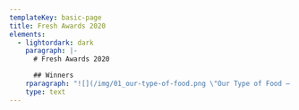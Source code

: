 ```yaml
---
templateKey: basic-page
title: Fresh Awards 2020
elements:
  - lightordark: dark
    paragraph: |-
      # Fresh Awards 2020

      ## Winners
    rparagraph: "![](/img/01_our-type-of-food.png \"Our Type of Food – The Click Design Consultants\")\n\n**Packaging | GOLD**\n\nOur Type of Food\\\nThe Click Design Consultants\n\nCreative Director: Bobby Burrage \\\nDesign: Bobby Burrage, Jordan Blyth \\\nPhotography: Fiona Burrage \\\nBrand Film: Fiona Burrage, Donovan Jones, David Stafford \\\nClient: Minnie Moll, John Adams, Janice Quilter, Judith Finney (Jarrold Retail) \\\nConsultants:\_Annette Peters, Harriet Aitken (The Food Practice) Geoffrey Woodward (Label Apeel)\n\n## \n\n![](/img/02_bletchley-park-gin.png \"The Bletchley Park Gin – Rose\")\n\n**Packaging | GOLD**\n\nThe Bletchley Park Gin\\\nRose\n\nCreative Director: Garry Blackburn, Simon Elliott\\\nDesigner: Yafet Bisrat\\\nPhotography: Jonathan Knowles\\\nProject Manager: Joanna Waclawski\\\nClient: Bletchley Park\n\n## \n\n![](/img/03_blessed-be-thy-drinks.png \"Blessed be Thy Drinks – Pencil Studio\")\n\n**Packaging | SILVER**\n\nBlessed be Thy Drinks\\\nPencil Studio\n\nCreative Director: Luke Manning \\\nIllustrator: Luke Manning \n\n## \n\n![](/img/04_senser-spirits.png \"Senser Spirits: Move Your Mind & Mood – Magpie Studio\")\n\n**Packaging | SILVER**\n\nSenser Spirits: Move Your Mind & Mood\\\nMagpie Studio\n\nCreative Directors: David Azurdia, Ben Christie. \\\nDesigners: Heidi Shepherd, John Randall \\\nClient Service: Alice Thompson \\\nIllustrators: Jessica Benhar, David Azurdia, Heidi Shepherd, John Randall\_\\\nCopywriting: Joe Coleman, David Azurdia, We All Need Words \\\nClient: Vanessa Jacoby, James Jacoby\_\\\nPrint: Berkshire Labels\n\n## \n\n![](/img/05_lost-at-sea.png \"Lost at Sea – Pencil Studio\")\n\n**Packaging | BRONZE**\n\nLost at Sea\\\nPencil Studio\n\nCreative Director: Luke Manning\\\nDesigner: Luke Manning\\\nIllustrator: Alan Levett\n\n## \n\n![](/img/06_sculpt_rebrand.png \"Sculpt – Common Curiosity\")\n\n**Branding | GOLD**\n\nSculpt Rebrand\\\nCommon Curiosity\n\nCreative Directors: Paul Felton, Alex Woolley\n\n## \n\n![](/img/07_brigade-court.png \"Brigade Court – Jack Renwick Studio\")\n\n**Branding | GOLD**\n\nBrigade Court – Urbanwise\\\nJack Renwick Studio\n\nDesigners: Jack Renwick, Ash Watkins, Tom Rogers, Jon Newman,\_Susie McGowan, Fergus Tillyard \\\nAccount Director: Stephanie Tyler \\\nWriting:\_Maf Bishop,\_Ash Watkins \\\nPhotography: Andrew Urwin\n\n## \n\n![](/img/08_holbeck-together.png \"Holbeck Together – Smithys Workshop\")\n\n**Branding | SILVER**\n\nHolbeck Together\\\nSmiths Workshop\n\nDesign: Smiths Workshop \\\nNaming and Brand Strategy: Nick Ramshaw \\\nPhotography: Mark Newton\n\n## \n\n![](/img/09_medivet.png \"Medivet – Turner Duckworth\")\n\n**Branding | SILVER**\n\nMedivet Visual Identity\\\nTurner Duckworth\n\nExecutive Creative Director: Christian Eager \\\nCreative Director: David Thompson \\\nDesigner: Adam Cartwright, Amy Cobain \\\nArtworker: James Chilvers, James Norris\\\nIllustrator: Adam Cartwright \\\nAccount Director: Nicola Eager \\\nAccount Manager: Jessica Clark, Chloe Pemberton \\\nPlanner: Charlie Rogers\n\n## \n\n![](/img/10_nomad.png \"Nomad – Baxter & Bailey\")\n\n**Branding | BRONZE**\n\nNomad\\\nBaxter & Bailey\n\n## \n\n![](/img/11_ashmolean.png \"Ashmolean – Blast Design\")\n\n**Branding | BRONZE**\n\nAshmolean\\\nBlast Design\n\nCreative Director: Paul Tunnicliffe, Colin Gifford \\\nLead Designer: David Marsh \\\nDesigner: Claire Parsons Brown \\\nDesigner: Emma Jeffery \\\nCopywriting: Maf Bishop and Blast \\\nProject manager: Michelle Johnson\n\n## \n\n![](/img/12_d-day.png \"D-Day Campaign – Rose\")\n\n**Brand Campaign | GOLD**\n\nD-Day\\\nRose\n\nCreative Director: Simon Elliott, Garry Blackburn \\\nDesigner: Abbie Edis\\\nProject Manager: Joanna Waclawski\\\nClient: Bletchley Park \n\n## \n\n![](/img/13_disruptive-thinking.png \"Disruptive Thinking Since 1826 – Jack Renwick Studio\")\n\n**Brand Campaign | SILVER**\n\nDisruptive Thinking Since 1826 – UCL\\\nJack Renwick Studio\n\nDesigners: Jack Renwick, Susie McGowan, Jon Newman, Ash Watkins, Tom Rogers,\_Isaac Williamson,\_Connor Edwards \\\nWriting:\_Maf Bishop,\_Ash Watkins, Susie McGowan\n\n## \n\n![](/img/14_spitfire_shepherd-neame.png \"Spitfire – Shepherd Neame\")\n\n**Brand Campaign | BRONZE**\n\nSpitfire – Shepherd Neame\\\nIdentica\n\nCreative Director: Richard Clayton \\\nProduction Director: Trevor Willis \\\nAnimator: Rowan Barnes\\\nDesigner: Duncan Anderson\n\n## \n\n![](/img/15_curious-customs.png \"Curious Customs (Royal Mail) – NB Studio\")\n\n**Writing for Design | GOLD**\n\nCurious Customs – Royal Mail\\\nNB Studio\n\nCreative Director: Alan Dye, Nick Finney \\\nSenior Designer: Kirsty Whittaker, Senior\\\nDesigner: Laura Bowman \\\nJunior Designer: Harriet Payler \\\nAccount Manager: Jennifer Turnbull \\\nIllustrator: Jonny Hannah \\\nPoet: Matt Harvey\\\nPhotography: Tony Hay\\\nCopywriter : Steve Roud\\\nRoyal Mail Design Manager: Dean Price \\\nRoyal Mail Editorial Manager: Bob Bridle\n\n## \n\n![](/img/16_mustard-particular-pencils.png \"Mustard Particular – Kimpton Creative\")\n\n**Writing for Design | SILVER**\n\nMustard Particular (Pencil Box)\\\nKimpton Creative\n\nCreative Director: David Kimpton \\\nDesigner: Trevor Thompson \\\nCopywriter: Scott Perry\n\n## \n\n![](/img/17_bankside_londons-otherside.png \"Bankside – NB Studio\")\n\n**Writing for Design | SILVER**\n\nBankside: London’s Other Side\\\nNB Studio\n\nCreative Director: Alan Dye, Nick Finney \\\nHead of Strategy: Dan Radley\\\nSenior Designer: Laura Bowman \\\nDesigner: Sam Pittman \\\nClient Manager: Jennifer Turnbull \\\nCopywriter: Dan Radley \\\nBetter Bankside Deputy CEO: Nicole Gorden \\\nBetter Bankside Head of Marketing and Communications: Kate Poulter \\\nBetter Bankside Marketing Officer: Josephine Clarke\n\n## \n\n![](/img/18_tcr.png \"We're Off – The Common Room\")\n\n**Writing for Design | SILVER**\n\nWe're Off\\\nThe Common Room\n\nCreative Partner: Chris Jackson, Andy Lodge\n\n## \n\n![](/img/19_chase_christmas-card.png \"The Chase Christmas Card 2019 – The Chase\")\n\n**Writing for Design | BRONZE**\n\nChristmas Card 2019\\\nThe Chase\n\nDesigner: Josh Turner \\\nCopywriter(s): Stuart Mitchell, Josh Turner, Richard Scholey \\\nCreative Director: Richard Scholey\n\n## \n\n![](/img/20_senser-spirits.png \"Senser Spirits: Move Your Mind & Mood – Magpie Studio\")\n\n**Writing for Design | BRONZE**\n\nSenser Spirits: Move Your Mind & Mood\\\nMagpie Studio\n\nCreative Directors: David Azurdia, Ben Christie \\\nDesigners: Heidi Shepherd, John Randall \\\nClient Service: Alice Thompson \\\nIllustrators: Jessica Benhar, David Azurdia, Heidi Shepherd, John Randall\_\\\nCopywriting: Joe Coleman, David Azurdia, We All Need Words \\\nClient: Vanessa Jacoby, James Jacoby\_\\\nPrint: Berkshire Labels\n\n## \n\n![](/img/21_romantic-poets_royal-mail.png \"Romantic Poets – Royal Mail\")\n\n**Illustration | GOLD**\n\nRomantic Poets – Royal Mail\\\nThe Chase\n\nCreative Director: Ben Casey \\\nDesigner: Stuart Mitchell \\\nIllustrator: Linda Farquharson \\\nClient (Royal Mail): Catharine Brandy\n\n## \n\n![](/img/22_curious-customs_royal-mail.png)\n\n**Illustration | GOLD**\n\nCurious Customs – Royal Mail\\\nNB Studio\n\nCreative Director: Alan Dye, Nick Finney \\\nSenior Designer: Kirsty Whittaker, Laura Bowman \\\nJunior Designer: Harriet Payler \\\nAccount Manager: Jennifer Turnbull \\\nIllustrator: Jonny Hannah \\\nPoet: Matt Harvey \\\nPhotography: Tony Hay\\\nCopywriter: Steve Roud\\\nRoyal Mail Design Manager: Dean Price \\\nRoyal Mail Editorial Manager: Bob Bridle\n\n## \n\n![](/img/23_fresh-2019.png \"Fresh Awards 2019 – Rose\")\n\n**Illustration | GOLD**\n\nFresh Awards 2019\\\nRose\n\nCreative Director: Simon Elliott, Garry Blackburn \\\nDesigner: Yafet Bisrat \\\nIllustrator: Rebecca Paige\\\nProject Manager: Joanna Waclawski\\\nClient: Fresh Awards\n\n## \n\n![](/img/24_super-lyan.png \"Super Lyan – Magpie Studio\")\n\n**Illustration | SILVER**\n\nSuper Lyan\\\nMagpie Studio\n\nCreative Directors: Ben Christie, David Azurdia \\\nDesigners: Ben Christie, Cassie Brock, John Randall, Heidi Shepherd \\\nClient Service: Natasha Sutton \\\nIllustrators: Cassie Brock, John Randall \\\nClient: Lore Group\n\n## \n\n![](/img/25_visions-of-the-universe_royal-mail.png \"Visions of the Universe – True North\")\n\n**Illustration | SILVER**\n\nVisions of the Universe – Royal Mail\\\nTrue North \n\nCreative Director: Steve Royle \\\nSenior Designer: Victoria Pinnington \\\nIllustration: Robert Ball\n\n## \n\n![](/img/26_holbeck-together.png \"Holbeck Together – Smiths Workshop\")\n\n**Illustration | BRONZE**\n\nHolbeck Together\\\nSmiths Workshop\n\nDesign: Smiths Workshop \\\nNaming and Brand strategy: Nick Ramshaw \\\nPhotography: Mark Newton\n\n## \n\n![](/img/27_senser-spirits.png \"Senser Spirits: Move Your Mind & Mood – Magpie Studio\")\n\n**Illustration | BRONZE**\n\nSenser Spirits: Move Your Mind & Mood\\\nMagpie Studio\n\nCreative Directors: David Azurdia, Ben Christie \\\nDesigners: Heidi Shepherd, John Randall \\\nClient Service: Alice Thompson \\\nIllustrators: Jessica Benhar, David Azurdia, Heidi Shepherd, John Randall\_\\\nCopywriting: Joe Coleman, David Azurdia, We All Need Words \\\nClient: Vanessa Jacoby, James Jacoby\_\\\nPrint: Berkshire Labels\n\n## \n\n![](/img/28_english-journey.png \"English Journey – B&W Studio\")\n\n**Diversity | GOLD**\n\nEnglish Journey – John Angerson\\\nB&W Studio\n\nCredit: B&W Studio Team\n\n## \n\n![](/img/29_video-game-stamps_royal-mail.png \"Video Game Stamps – Bitmap Books and Supple Studio\")\n\n**Diversity | SILVER**\n\nVideo Game Stamps – Royal Mail\\\nBitmap Books & Supple Studio\n\nDesign: Sam Dyer, Jamie Ellul, Rebecca Skinner \\\nIllustration: Craig Stevenson \\\nClient: Royal Mail\n\n## \n\n![](/img/30_music-christmas-tapes.png \"Music Christmas Tapes – Music\")\n\n**Diversity | SILVER**\n\nMusic Christmas Tapes\\\nMusic\n\nCredits: Adam Rix, Paolo Carniel, Phelim White"
    type: text
---
```


